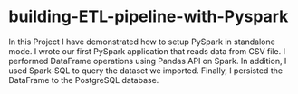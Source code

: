 # building-ETL-pipeline-with-Pyspark
In this Project I have demonstrated how to setup PySpark in standalone mode. I wrote our first PySpark application that reads data from CSV file. I performed DataFrame operations using Pandas API on Spark. In addition, I used Spark-SQL to query the dataset we imported. Finally, I persisted the DataFrame to the PostgreSQL database.
